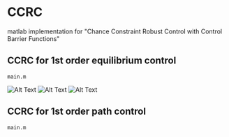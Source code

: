 # CCRC
matlab implementation for "Chance Constraint Robust Control with Control Barrier Functions"

## CCRC for 1st order equilibrium control
```
main.m
```
![Alt Text](https://github.com/Link2Link/CCRC/blob/main/1st%20order%20equilibrium%20control/gif/eq_r1_no_noise%20.gif) 
![Alt Text](https://github.com/Link2Link/CCRC/blob/main/1st%20order%20equilibrium%20control/gif/eq_r1_small_noise.gif) 
![Alt Text](https://github.com/Link2Link/CCRC/blob/main/1st%20order%20equilibrium%20control/gif/eq_r1_large_noise%20.gif) 

## CCRC for 1st order path control
```
main.m
```